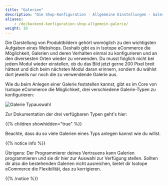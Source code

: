 ```yaml
---
title: "Galerien"
description: "Die Shop-Konfiguration - Allgemeine Einstellungen - Galerien."
aliases:
    - /de/backend-konfiguration-shop-allgemein-galerie/
weight: 10    
---
```



Die Darstellung von Produktbildern gehört womöglich zu den wichtigsten Aufgaben eines Webshops. Deshalb gibt es in Isotope eCommerce die Möglichkeit, Galerien und deren Verhalten einmal zu konfigurieren und an den diversesten Orten wieder zu verwenden. Du musst folglich nicht bei jedem Modul wieder einstellen, ob du das Bild jetzt gerne 200 Pixel breit hättest und dich beim nächsten Modul daran erinnern, sondern du wählst dort jeweils nur noch die zu verwendende Galerie aus.

Wie du beim Anlegen einer Galerie feststellen kannst, gibt es im Core von Isotope eCommerce die Möglichkeit, drei verschiedene Galerie-Typen zu konfigurieren:

![Galerie Typauswahl](type_choice.png)

Zur Dokumentation der drei verfügbaren Typen geht's hier:

{{% children showhidden="true" %}}

Beachte, dass du so viele Galerien eines Typs anlegen kannst wie du willst.

{{% notice info %}}<p>Übrigens: Der Programmierer deines Vertrauens kann Galerien programmieren und sie dir hier zur Auswahl zur Verfügung stellen. Sollten dir also die bestehenden Galerien nicht ausreichen, bietet dir Isotope eCommerce die Flexibilität, das zu korrigieren.</p>{{% /notice %}}
